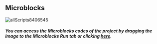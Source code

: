 
## Microblocks
![allScripts8406545](https://user-images.githubusercontent.com/112697142/195046858-e4f148d0-4788-4684-aafb-b9105d40b436.png)



##### You can access the Microblocks codes of the project by dragging the image to the Microblocks Run tab or clicking [here](https://microblocks.fun/run/microblocks.html#scripts=GP%20Scripts%0Adepends%20%27RFID%20%28RC522%29%27%0A%0Ascript%20531%2078%20%7B%0AwhenStarted%0Arc522_initialize_SPI%2017%0Aforever%20%7B%0A%20%20if%20%28rc522_card_present%29%20%7B%0A%20%20%20%20sayIt%20%28%27%5Bdata%3AjoinStrings%5D%27%20%28rc522_read_uid%29%20%27%2C%27%29%0A%20%20%7D%20else%20%7B%0A%20%20%20%20sayIt%20%27No%20Card%20detected%27%0A%20%20%7D%0A%20%20waitMillis%20100%0A%7D%0A%7D%0A%0A "here").
